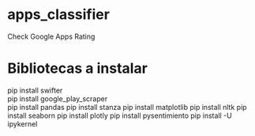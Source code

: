 # apps_classifier
Check Google Apps Rating

# Bibliotecas a instalar
pip install swifter  
pip install google_play_scraper   
pip install pandas
pip install stanza
pip install matplotlib
pip install nltk
pip install seaborn
pip install plotly
pip install pysentimiento
pip install -U ipykernel
